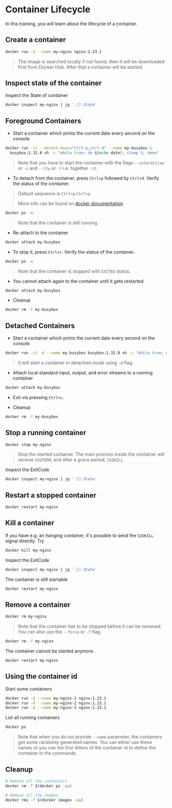 # Container Lifecycle

In this training, you will learn about the lifecycle of a container.

## Create a container

```bash
docker run -d --name my-nginx nginx:1.23.1
```

> The image is searched locally if not found, then it will be downloaded first from Docker Hub. After that a container will be started.

## Inspect state of the container

Inspect the State of container

```bash
docker inspect my-nginx | jq '.[].State'
```

## Foreground Containers

- Start a container which prints the current date every second on the console

```bash
docker run -it --detach-keys="ctrl-p,ctrl-d" --name my-busybox \
  busybox:1.32.0 sh -c "while true; do $(echo date); sleep 1; done"
```

> Note that you have to start the container with the flags `--interactive` or `-i` and `--tty` or `-t` i.e. together `-it`.

- To detach from the container, press `Ctrl+p` followed by `Ctrl+d`. Verify the status of the container.

> Default sequence is `Ctrl+p` `Ctrl+q`
>
> More info can be found on [docker documentation](https://docs.docker.com/reference/cli/docker/container/attach/)

```bash
docker ps -a
```

> Note that the container is still running.

- Re-attach to the container

```bash
docker attach my-busybox
```

- To stop it, press `Ctrl+c`. Verify the status of the container.

```bash
docker ps -a
```

> Note that the container is stopped with `EXITED` status.

- You cannot attach again to the container until it gets restarted.

```bash
docker attach my-busybox
```

- Cleanup

```bash
docker rm -f my-busybox
```

## Detached Containers

- Start a container which prints the current date every second on the console

```bash
docker run -it -d --name my-busybox busybox:1.32.0 sh -c "while true; do $(echo date); sleep 1; done"
```

> It will start a container in detached mode using `-d` flag.

- Attach local standard input, output, and error streams to a running container

```bash
docker attach my-busybox
```

- Exit via pressing `Ctrl+c`.

- Cleanup

```bash
docker rm -f my-busybox
```

## Stop a running container

```bash
docker stop my-nginx
```

> Stop the started container. The main process inside the container will receive `SIGTERM`, and after a grace period, `SIGKILL`.

Inspect the ExitCode

```bash
docker inspect my-nginx | jq '.[].State'
```

## Restart a stopped container

```bash
docker restart my-nginx
```

## Kill a container

If you have e.g. an hanging container, it's possible to send the `SIGKILL` signal directly. Try

```bash
docker kill my-nginx
```

Inspect the ExitCode

```bash
docker inspect my-nginx | jq '.[].State'
```

The container is still startable

```bash
docker restart my-nginx
```

## Remove a container

```bash
docker rm my-nginx
```

> Note that the container has to be stopped before it can be removed. You can also use the `--force` or `-f` flag.

```bash
docker rm -f my-nginx
```

The container cannot be started anymore.

```bash
docker restart my-nginx
```

## Using the container id

Start some containers

```bash
docker run -d --name my-nginx-1 nginx:1.23.1
docker run -d --name my-nginx-2 nginx:1.23.1
docker run -d --name my-nginx-3 nginx:1.23.1
```

List all running containers

```bash
docker ps
```

> Note that when you do not provide `--name` parameter, the containers got some randomly generated names. You can either use these names or you can the first letters of the container id to define the container in the commands.

## Cleanup

```bash
# Remove all the containers
docker rm -f $(docker ps -qa)

# Remove all the images
docker rmi -f $(docker images -qa)
```
